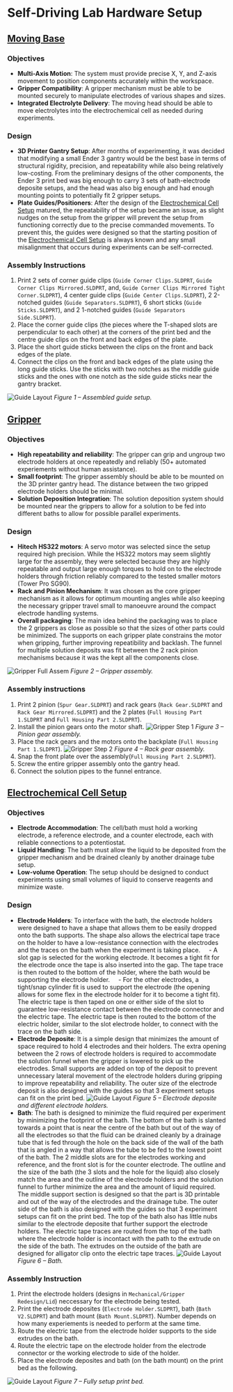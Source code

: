 # Self‑Driving Lab Hardware Setup

## [Moving Base](#moving_base)
### Objectives
- **Multi-Axis Motion**: The system must provide precise X, Y, and Z-axis movement to position components accurately within the workspace.
- **Gripper Compatibility**: A gripper mechanism must be able to be mounted securely to manipulate electrodes of various shapes and sizes.
- **Integrated Electrolyte Delivery**: The moving head should be able to move electrolytes into the electrochemical cell as needed during experiments.

### Design
- **3D Printer Gantry Setup**: After months of experimenting, it was decided that modifying a small Ender 3 gantry would be the best base in terms of structural rigidity, precision, and repeatability while also being relatively low-costing. From the preliminary designs of the other components, the Ender 3 print bed was big enough to carry 3 sets of bath-electrode deposite setups, and the head was also big enough and had enough mounting points to potentially fit 2 gripper setups.
- **Plate Guides/Positioners**: After the design of the [Electrochemical Cell Setup](#electrochemical-cell-setup) matured, the repeatability of the setup became an issue, as slight nudges on the setup from the gripper will prevent the setup from functioning correctly due to the precise commanded movements. To prevent this, the guides were designed so that the starting position of the [Electrochemical Cell Setup](#electrochemical-cell-setup) is always known and any small misalignment that occurs during experiments can be self-corrected.

### Assembly Instructions
1. Print 2 sets of corner guide clips (`Guide Corner Clips.SLDPRT`, `Guide Corner Clips Mirrored.SLDPRT`, and, `Guide Corner Clips Mirrored Tight Corner.SLDPRT`), 4 center guide clips (`Guide Center Clips.SLDPRT`), 2 2-notched guides (`Guide Separators.SLDPRT`), 6 short sticks (`Guide Sticks.SLDPRT`), and 2 1-notched guides (`Guide Separators Side.SLDPRT`). 
2. Place the corner guide clips (the pieces where the T-shaped slots are perpendicular to each other) at the corners of the print bed and the centre guide clips on the front and back edges of the plate.
3. Place the short guide sticks between the clips on the front and back edges of the plate.
4. Connect the clips on the front and back edges of the plate using the long guide sticks. Use the sticks with two notches as the middle guide sticks and the ones with one notch as the side guide sticks near the gantry bracket.

![Guide Layout](images/Guides_Layout.png)
*Figure 1 – Assembled guide setup.*

## [Gripper](#gripper)
### Objectives
- **High repeatability and reliability**: The gripper can grip and ungroup two electrode holders at once repeatedly and reliably (50+ automated experiements without human assistance).
- **Small footprint**: The gripper assembly should be able to be mounted on the 3D printer gantry head. The distance between the two gripped electrode holders should be minimal.
- **Solution Deposition Integration**: The solution deposition system should be mounted near the grippers to allow for a solution to be fed into different baths to allow for possible parallel experiments.

### Design
- **Hitech HS322 motors**: A servo motor was selected since the setup required high precision. While the HS322 motors may seem slightly large for the assembly, they were selected because they are highly repeatable and output large enough torques to hold on to the electrode holders through friction reliably compared to the tested smaller motors (Tower Pro SG90).
- **Rack and Pinion Mechanism**: It was chosen as the core gripper mechanism as it allows for optimum mounting angles while also keeping the necessary gripper travel small to manoeuvre around the compact electrode handling systems.
- **Overall packaging**: The main idea behind the packaging was to place the 2 grippers as close as possible so that the sizes of other parts could be minimized. The supports on each gripper plate constrains the motor when gripping, further improving repeatibility and backlash. The funnel for multiple solution deposits was fit between the 2 rack pinion mechanisms because it was the kept all the components close.

![Gripper Full Assem](images/Gripper_Step_3.png) 
*Figure 2 – Gripper assembly.*

### Assembly instructions
1. Print 2 pinion (`Spur Gear.SLDPRT`) and rack gears (`Rack Gear.SLDPRT` and `Rack Gear Mirrored.SLDPRT`) and the 2 plates (`Full Housing Part 1.SLDPRT` and `Full Housing Part 2.SLDPRT`).
2. Install the pinion gears onto the motor shaft.
![Gripper Step 1](images/Gripper_Step_1.png) 
*Figure 3 – Pinion gear assembly.*
3. Place the rack gears and the motors onto the backplate (`Full Housing Part 1.SLDPRT`).
![Gripper Step 2](images/Gripper_Step_2.png) 
*Figure 4 – Rack gear assembly.*
4. Snap the front plate over the assembly(`Full Housing Part 2.SLDPRT`).
5. Screw the entire gripper assembly onto the gantry head.
6. Connect the solution pipes to the funnel entrance.

## [Electrochemical Cell Setup](#electrochemical-cell-setup)
### Objectives
- **Electrode Accommodation**: The cell/bath must hold a working electrode, a reference electrode, and a counter electrode, each with reliable connections to a potentiostat.
- **Liquid Handling**: The bath must allow the liquid to be deposited from the gripper mechanism and be drained cleanly by another drainage tube setup.
- **Low-volume Operation**: The setup should be designed to conduct experiments using small volumes of liquid to conserve reagents and minimize waste.

### Design
- **Electrode Holders**: To interface with the bath, the electrode holders were designed to have a shape that allows them to be easily dropped onto the bath supports. The shape also allows the electrical tape trace on the holder to have a low-resistance connection with the electrodes and the traces on the bath when the experiment is taking place.
    - A slot gap is selected for the working electrode. It becomes a tight fit for the electrode once the tape is also inserted into the gap. The tape trace is then routed to the bottom of the holder, where the bath would be supporting the electrode holder.
    - For the other electrodes, a tight/snap cylinder fit is used to support the electrode (the opening allows for some flex in the electrode holder for it to become a tight fit). The electric tape is then taped on one or either side of the slot to guarantee low-resistance contact between the electrode connector and the electric tape. The electric tape is then routed to the bottom of the electric holder, similar to the slot electrode holder, to connect with the trace on the bath side.
- **Electrode Deposite**: It is a simple design that minimizes the amount of space required to hold 4 electrodes and their holders. The extra opening between the 2 rows of electrode holders is required to accommodate the solution funnel when the gripper is lowered to pick up the electrodes. Small supports are added on top of the deposit to prevent unnecessary lateral movement of the electrode holders during gripping to improve repeatability and reliability. The outer size of the electrode deposit is also designed with the guides so that 3 experiment setups can fit on the print bed.
![Guide Layout](images/Electrode_Deposite_w_Holders.JPG)
*Figure 5 – Electrode deposite and different electrode holders.*
- **Bath**: The bath is designed to minimize the fluid required per experiment by minimizing the footprint of the bath. The bottom of the bath is slanted towards a point that is near the centre of the bath but out of the way of all the electrodes so that the fluid can be drained cleanly by a drainage tube that is fed through the hole on the back side of the wall of the bath that is angled in a way that allows the tube to be fed to the lowest point of the bath. The 2 middle slots are for the electrodes working and reference, and the front slot is for the counter electrode. The outline and the size of the bath (the 3 slots and the hole for the liquid) also closely match the area and the outline of the electrode holders and the solution funnel to further minimize the area and the amount of liquid required. The middle support section is designed so that the part is 3D printable and out of the way of the electrodes and the drainage tube. The outer side of the bath is also designed with the guides so that 3 experiment setups can fit on the print bed. The top of the bath also has little nubs similar to the electrode deposite that further support the electrode holders. The electric tape traces are routed from the top of the bath where the electrode holder is incontact with the path to the extrude on the side of the bath. The extrudes on the outside of the bath are designed for alligator clip onto the electric tape traces.
![Guide Layout](images/Bath_1.JPG)
*Figure 6 – Bath.*

### Assembly Instruction
1. Print the electrode holders (designs in `Mechanical/Gripper Redesign/Lid`) neccessary for the electrode being tested.
2. Print the electrode deposites (`Electrode Holder.SLDPRT`), bath (`Bath V2.SLDPRT`) and bath mount (`Bath Mount.SLDPRT`). Number depends on how many experiements is needed to perform at the same time.
3. Route the electric tape from the electrode holder supports to the side extrudes on the bath.
4. Route the electric tape on the electrode holder from the electrode connector or the working electrode to side of the holder.
5. Place the electrode deposites and bath (on the bath mount) on the print bed as the following.

![Guide Layout](images/Full_Setup.JPG)
*Figure 7 – Fully setup print bed.*


